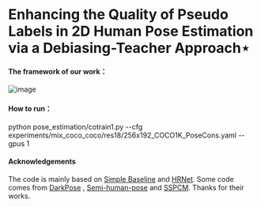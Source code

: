 # Enhancing the Quality of Pseudo Labels in 2D Human Pose Estimation via a Debiasing-Teacher Approach⋆

#### The framework of our work：

![image](https://github.com/wangnaihao/Debias-Teacher/assets/82216522/06d67cea-5242-4c89-8a59-7c296e310fb3)

#### How to run：
python pose_estimation/cotrain1.py --cfg experiments/mix_coco_coco/res18/256x192_COCO1K_PoseCons.yaml --gpus 1

#### Acknowledgements
The code is mainly based on [Simple Baseline](https://github.com/microsoft/human-pose-estimation.pytorch) and [HRNet](https://github.com/leoxiaobin/deep-high-resolution-net.pytorch). Some code comes from [DarkPose](https://github.com/ilovepose/DarkPose) , [Semi-human-pose](https://github.com/xierc/Semi_Human_Pose) and [SSPCM](https://github.com/hlz0606/SSPCM). Thanks for their works.
